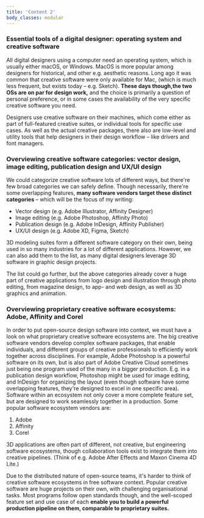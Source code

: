 ```yaml
---
title: 'Content 2'
body_classes: modular
---
```


### Essential tools of a digital designer: operating system and creative software
All digital designers using a computer need an operating system, which is usually either macOS, or Windows. MacOS is more popular among designers for historical, and other e.g. aesthetic reasons. Long ago it was common that creative software were only available for Mac, (which is much less frequent, but exists today – e.g. Sketch). **These days though,the two OSs are on par for design work,** and the choice is primarily a question of personal preference, or in some cases the availability of the very specific creative software you need.

Designers use creative software on their machines, which come either as part of full-featured creative suites, or individual tools for specific use cases. As well as the actual creative packages, there also are low-level and utility tools that help designers in their design workflow – like drivers and font managers.

### Overviewing creative software categories: vector design, image editing, publication design and UX/UI design
We could categorize creative software lots of different ways, but there're few broad categories we can safely define. Though necessarily, there're some overlapping features, **many software vendors target these distinct categories** – which will be the focus of my writing:
- Vector design (e.g. Adobe Illustrator, Affinity Designer)
- Image editing (e.g. Adobe Photoshop, Affinity Photo)
- Publication design (e.g. Adobe InDesign, Affinity Publisher)
- UX/UI design (e.g. Adobe XD, Figma, Sketch)

3D modeling suites form a different software category on their own, being used in so many industries for a lot of different applications. However, we can also add them to the list, as many digital designers leverage 3D software in graphic design projects.

The list could go further, but the above categories already cover a huge part of creative applications from logo design and illustration through photo editing, from magazine design, to app- and web design, as well as 3D graphics and animation.

### Overviewing proprietary creative software ecosystems: Adobe, Affinity and Corel
In order to put open-source design software into context, we must have a look on what proprietary creative software ecosystems are. The big creative software vendors develop complex software packages, that enable individuals, and different groups of creative professionals to efficiently work together across disciplines. For example, Adobe Photoshop is a powerful software on its own, but is also part of Adobe Creative Cloud sometimes just being one program used of the many in a bigger production. E.g. in a publication design workflow, Photoshop might be used for image editing, and InDesign for organizing the layout (even though software have some overlapping features, they're designed to excel in one specific area). Software within an ecosystem not only cover a more complete feature set, but are designed to work seamlessly together in a production. Some popular software ecosystem vendors are:
1. Adobe
2. Affinity
3. Corel

3D applications are often part of different, not creative, but engineering software ecosystems, though collaboration tools exist to integrate them into creative pipelines. (Think of e.g. Adobe After Effects and Maxon Cinema 4D Lite.)

Due to the distributed nature of open-source teams, it's harder to think of creative software ecosystems in free software context. Popular creative software are huge projects on their own, with challenging organisational tasks. Most programs follow open standards though, and the well-scoped feature set and use case of each **enable you to build a powerful production pipeline on them, comparable to proprietary suites.**